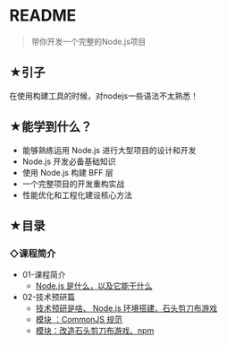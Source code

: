 # README

> 带你开发一个完整的Node.js项目

## ★引子

在使用构建工具的时候，对nodejs一些语法不太熟悉！

## ★能学到什么？

- 能够熟练运用 Node.js 进行大型项目的设计和开发
- Node.js 开发必备基础知识
- 使用 Node.js 构建 BFF 层
- 一个完整项目的开发重构实战
- 性能优化和工程化建设核心方法

## ★目录

### ◇课程简介

- 01-课程简介
  - [ Node.js 是什么，以及它能干什么](./01-课程简介/01-课程简介.md)
- 02-技术预研篇
  - [技术预研是啥、 Node.js 环境搭建、石头剪刀布游戏](./02-技术预研篇/01-技术预研篇.md)
  - [模块 ：CommonJS 规范](./02-技术预研篇/02-模块.md)
  - [模块：改造石头剪刀布游戏、npm](./02-技术预研篇/03-改造石头剪刀布.md)

